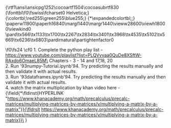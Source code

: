 {\rtf1\ansi\ansicpg1252\cocoartf1504\cocoasubrtf830
{\fonttbl\f0\fswiss\fcharset0 Helvetica;}
{\colortbl;\red255\green255\blue255;}
{\*\expandedcolortbl;;}
\paperw11900\paperh16840\margl1440\margr1440\vieww28600\viewh18000\viewkind0
\pard\tx566\tx1133\tx1700\tx2267\tx2834\tx3401\tx3968\tx4535\tx5102\tx5669\tx6236\tx6803\pardirnatural\partightenfactor0

\f0\fs24 \cf0 1. Complete the python play list - https://www.youtube.com/playlist?list=PLQVvvaa0QuDe8XSftW-RAxdo6OmaeL85M\
Chapters - 3 - 14 and 17,18, 20\
2. Run \'93numpy-Tutorial.ipynb\'94. Try predicting the results manually and then validate it with actual results.\
3. Run \'93dataframes.ipynb\'94. Try predicting the results manually and then validate it with actual results.\
4. watch the matrix multiplication by khan video here - {\field{\*\fldinst{HYPERLINK "https://www.khanacademy.org/math/precalculus/precalc-matrices/multiplying-matrices-by-matrices/v/multiplying-a-matrix-by-a-matrix"}}{\fldrslt https://www.khanacademy.org/math/precalculus/precalc-matrices/multiplying-matrices-by-matrices/v/multiplying-a-matrix-by-a-matrix}}\
  }